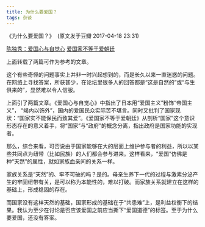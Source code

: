 ```yaml
---
title: 为什么要爱国？
tags: 杂谈
---
```


《为什么要爱国？》  (原文发于豆瓣 2017-04-18 23:31)

[陈独秀：爱国心与自觉心](https://pichu.moe/2021/10/02/chenduxiu-patriotism-and-consciousness.html)
[爱国家不等于爱朝廷](https://pichu.moe/2021/10/01/loving-the-country-does-not-mean-loving-the-court.html)

上面转载了两篇可作为参考的文章。

这个有些奇怪的问题事实上并非一时兴起想到的，而是长久以来一直迷惑的问题。在网络上寻找答案，所获甚少，在论坛里很多人的回答都是“这是自然的”或“与生俱来的”，显然难以令人信服。

上面引了两篇文章。《爱国心与自觉心》中指出了日本用“爱国主义”粉饰“帝国主义”， “竭内以饰外”，国内的爱国民众实际苦不堪言。同时又批判了国家现状：“国家实不能保民而致其爱”。《爱国家不等于爱朝廷》从剖析“国家”这个意识形态存在的意义着手，将“国家”与“政府”的概念分离，指出政府是国家功能的实现者。

那么，综合来看，可否说由于国家能够在大的层面上维护参与者的利益，所以以某些共同点为纽带（比如民族）的人们都会参与进来。这样看来，“爱国”仿佛是种“天然”的属性，就如家族血亲间的关系一样。

家族关系是“天然”的、牢不可破的吗？是的。母亲生养下一代的过程与激素分泌产生的牢固纽带有关，是可以称为本能性的，难以打破。而家族关系就建立在这样的基础上，形成稳固的存在。

而国家没有这样天然的基础，国家形成的基础在于“共患难”上，是利益权衡下的结果。我认为至少在讨论是否应该爱国之前应当撕下“爱国道德”的标签。至于为什么要爱国，还没有答案。